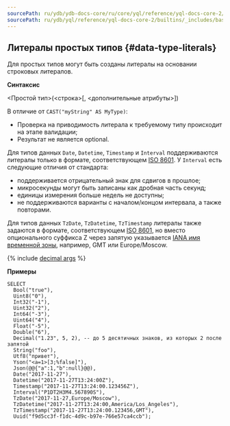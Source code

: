 ```yaml
---
sourcePath: ru/ydb/ydb-docs-core/ru/core/yql/reference/yql-docs-core-2/builtins/_includes/basic/data-type-literals.md
sourcePath: ru/ydb/yql/reference/yql-docs-core-2/builtins/_includes/basic/data-type-literals.md
---
```

## Литералы простых типов {#data-type-literals}

Для простых типов могут быть созданы литералы на основании строковых литералов.

**Синтаксис**

<Простой тип>(<строка>[, <дополнительные атрибуты>])

В отличие от `CAST("myString" AS MyType)`:

* Проверка на приводимость литерала к требуемому типу происходит на этапе валидации;
* Результат не является optional.

Для типов данных `Date`, `Datetime`, `Timestamp` и `Interval` поддерживаются литералы только в формате, соответствующем [ISO 8601](https://en.wikipedia.org/wiki/ISO_8601). У `Interval` есть следующие отличия от стандарта:

* поддерживается отрицательный знак для сдвигов в прошлое;
* микросекунды могут быть записаны как дробная часть секунд;
* единицы измерения больше недель не доступны;
* не поддерживаются варианты с началом/концом интервала, а также повторами.

Для типов данных `TzDate`, `TzDatetime`, `TzTimestamp` литералы также задаются в формате, соответствующем [ISO 8601](https://en.wikipedia.org/wiki/ISO_8601), но вместо опционального суффикса Z через запятую указывается [IANA имя временной зоны](https://en.wikipedia.org/wiki/List_of_tz_database_time_zones), например, GMT или Europe/Moscow.

{% include [decimal args](../../../_includes/decimal_args.md) %}

**Примеры**
``` yql
SELECT
  Bool("true"),
  Uint8("0"),
  Int32("-1"),
  Uint32("2"),
  Int64("-3"),
  Uint64("4"),
  Float("-5"),
  Double("6"),
  Decimal("1.23", 5, 2), -- до 5 десятичных знаков, из которых 2 после запятой
  String("foo"),
  Utf8("привет"),
  Yson("<a=1>[3;%false]"),
  Json(@@{"a":1,"b":null}@@),
  Date("2017-11-27"),
  Datetime("2017-11-27T13:24:00Z"),
  Timestamp("2017-11-27T13:24:00.123456Z"),
  Interval("P1DT2H3M4.567890S"),
  TzDate("2017-11-27,Europe/Moscow"),
  TzDatetime("2017-11-27T13:24:00,America/Los_Angeles"),
  TzTimestamp("2017-11-27T13:24:00.123456,GMT"),
  Uuid("f9d5cc3f-f1dc-4d9c-b97e-766e57ca4ccb");
```